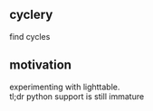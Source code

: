 ## cyclery
find cycles

## motivation
experimenting with lighttable.  
tl;dr python support is still immature

